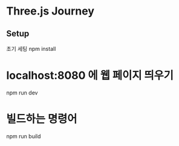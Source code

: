 # Three.js Journey

## Setup
초기 세팅
npm install

# localhost:8080 에 웹 페이지 띄우기
npm run dev

# 빌드하는 명령어 
npm run build
```

